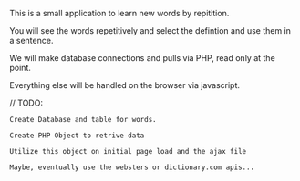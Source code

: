 This is a small application to learn new words
 by repitition.

You will see the words repetitively and select 
the defintion and use them in a sentence.

We will make database connections and pulls via 
PHP, read only at the point.

Everything else will be handled on the browser
 via javascript.

//  TODO:

	Create Database and table for words.

	Create PHP Object to retrive data

	Utilize this object on initial page load and the ajax file

	Maybe, eventually use the websters or dictionary.com apis...
